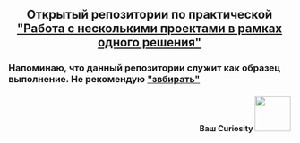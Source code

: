 <h2 align="center">Открытый репозитории по практической <a href="https://cloud.mail.ru/public/BuZU/BLEnrZ4Mi" target="_blank">"Работа с несколькими проектами в рамках одного решения"</a></h1>

<h3>Напоминаю, что данный репозитории служит как образец выполнение. Не рекомендую <a href="https://moldovacrestina.md/ru/spisivati-greh/" target="_blank">"звбирать"</a></h3>

<h4 align="right">Ваш Curiosity</a> 
<img src="https://github.com/CuriosityDS/More-gifs/blob/Anime-gifs/angel-beats-cute.gif" height="64"/></h4>
